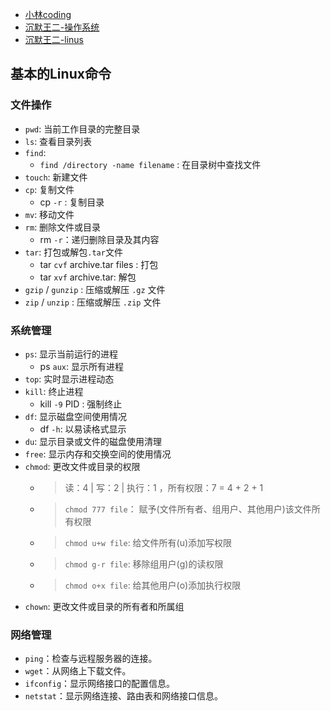 
- [小林coding](https://xiaolincoding.com/interview/os.html)
- [沉默王二-操作系统](https://javabetter.cn/sidebar/sanfene/os.html)
- [沉默王二-linus](https://javabetter.cn/sidebar/sanfene/linux.html)


## 基本的Linux命令

### 文件操作
- `pwd`: 当前工作目录的完整目录
- `ls`: 查看目录列表
- `find`:
  - `find /directory -name filename` : 在目录树中查找文件
- `touch`: 新建文件
- `cp`: 复制文件
  - cp `-r` : 复制目录
- `mv`: 移动文件
- `rm`: 删除文件或目录
  - rm `-r`：递归删除目录及其内容
- `tar`: 打包或解包`.tar`文件
  - tar `cvf` archive.tar files :  打包
  - tar `xvf` archive.tar: 解包
- `gzip` / `gunzip` : 压缩或解压 `.gz` 文件
- `zip` / `unzip` : 压缩或解压 `.zip` 文件 

### 系统管理

- `ps`: 显示当前运行的进程
  - ps `aux`: 显示所有进程
- `top`: 实时显示进程动态
- `kill`: 终止进程
  - kill `-9` PID : 强制终止
- `df`: 显示磁盘空间使用情况
  - df `-h`: 以易读格式显示
- `du`: 显示目录或文件的磁盘使用清理
- `free`: 显示内存和交换空间的使用情况
- `chmod`: 更改文件或目录的权限 
  - > 读：4  | 写：2 | 执行：1 ，所有权限：7 = 4 + 2 + 1
  - > `chmod 777 file`： 赋予(文件所有者、组用户、其他用户)该文件所有权限
  - > `chmod u+w file`: 给文件所有(u)添加写权限
  - > `chmod g-r file`: 移除组用户(g)的读权限
  - > `chmod o+x file`: 给其他用户(o)添加执行权限
- `chown`: 更改文件或目录的所有者和所属组

### 网络管理

- `ping`：检查与远程服务器的连接。
- `wget`：从网络上下载文件。
- `ifconfig`：显示网络接口的配置信息。
- `netstat`：显示网络连接、路由表和网络接口信息。


















  
